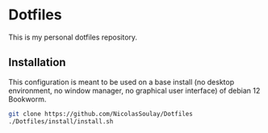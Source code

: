 # Dotfiles

This is my personal dotfiles repository.

## Installation

This configuration is meant to be used on a base install (no desktop environment, no window manager, no graphical user interface) of debian 12 Bookworm.

```sh
git clone https://github.com/NicolasSoulay/Dotfiles
./Dotfiles/install/install.sh
```
